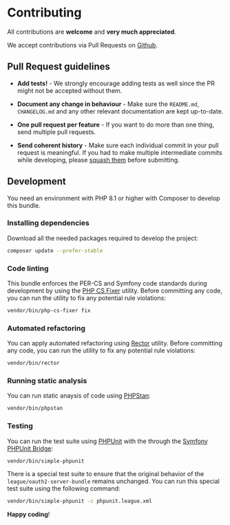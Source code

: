 # Contributing

All contributions are **welcome** and **very much appreciated**.

We accept contributions via Pull Requests on [Github](https://github.com/ajgarlag/openid-connect-provider-bundle).

## Pull Request guidelines

- **Add tests!** - We strongly encourage adding tests as well since the PR might not be accepted without them.

- **Document any change in behaviour** - Make sure the `README.md`, `CHANGELOG.md` and any other relevant documentation are kept up-to-date.

- **One pull request per feature** - If you want to do more than one thing, send multiple pull requests.

- **Send coherent history** - Make sure each individual commit in your pull request is meaningful. If you had to make multiple intermediate commits while developing, please [squash them](http://www.git-scm.com/book/en/v2/Git-Tools-Rewriting-History#Changing-Multiple-Commit-Messages) before submitting.

## Development

You need an environment with PHP 8.1 or higher with Composer to develop this bundle.

### Installing dependencies

Download all the needed packages required to develop the project:

```sh
composer update --prefer-stable
```

### Code linting

This bundle enforces the PER-CS and Symfony code standards during development by using the [PHP CS Fixer](https://cs.symfony.com/) utility. Before committing any code, you can run the utility to fix any potential rule violations:

```sh
vendor/bin/php-cs-fixer fix
```

### Automated refactoring

You can apply automated refactoring using [Rector](https://getrector.com) utility. Before committing any code, you can run the utility to fix any potential rule violations:

```sh
vendor/bin/rector
```

### Running static analysis

You can run static anaysis of code using [PHPStan](https://phpstan.org/):

```sh
vendor/bin/phpstan
```

### Testing

You can run the test suite using [PHPUnit](https://phpunit.de) with the through the [Symfony PHPUnit Bridge]([symfony/phpunit-bridge](https://symfony.com/packages/PHPUnit%20Bridge)):

```sh
vendor/bin/simple-phpunit
```

There is a special test suite to ensure that the original behavior of the `league/oauth2-server-bundle` remains unchanged. You can run this special test suite using the following command:

```sh
vendor/bin/simple-phpunit -c phpunit.league.xml
```

**Happy coding**!
